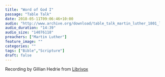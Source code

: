 ```yaml
---
title: "Word of God I"
passage: "Table Talk"
date: 2018-05-11T09:06:46+10:00
audio: "http://www.archive.org/download/table_talk_martin_luther_1801_librivox/tabletalk_05_luther_128kb.mp3"
audio_duration: "14:39"
audio_size: "14076118"
preachers: ["Martin Luther"]
feature_image: ""
categories: ""
tags: ["Bible","Scripture"]
draft: false
---
```

Recording by Gillian Hedrie from [Librivox](https://librivox.org/selections-from-the-table-talk-of-martin-luther-by-martin-luther/)
